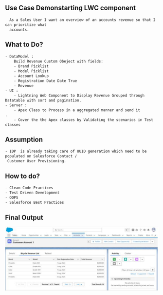 ## Use Case Demonstarting LWC component
      As a Sales User I want an overview of an accounts revenue so that I can prioritize what 
      accounts.
## What to Do?
    - DataModel :
        Build Revenue Custom Obeject with fields:
        - Brand Picklist 
        - Model Picklist 
        - Account Lookup
        - Registration Date Date True
        - Revenue
    - UI :
        - Lightning Web Component to Display Revenue Grouped through Datatable with sort and pagination.
    - Server :
        - Apex Class to Process in a aggregated manner and send it 
    .
        - Cover the the Apex classes by Validating the scenarios in Test classes
## Assumption
    - IDP  is already taking care of UUID generatiom which need to be populated on Salesforce Contact / 
     Customer User Provisioning.
## How to do?
    - Clean Code Practices
    - Test Driven Development
    - OOPS
    - Salesforce Best Practices
## Final Output
 ![alt text](https://github.com/nishant-wavhal/DemonstrateLWCDatatable/blob/master/Recipe1.PNG)
